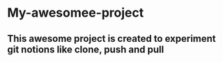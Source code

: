 # My-awesomee-project
## This awesome project is created to experiment git notions like clone, push and pull
